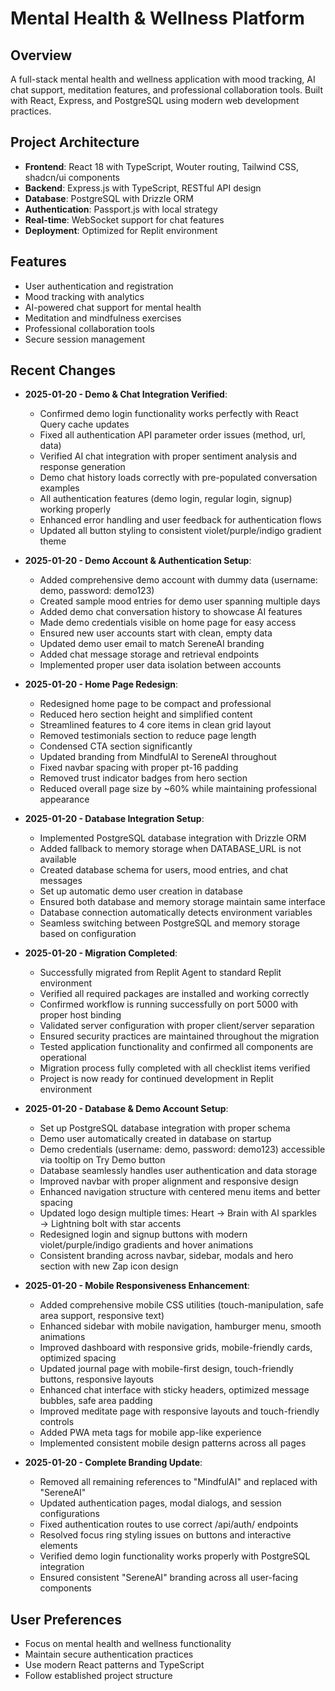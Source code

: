 # Mental Health & Wellness Platform
## Overview
A full-stack mental health and wellness application with mood tracking, AI chat support, meditation features, and professional collaboration tools. Built with React, Express, and PostgreSQL using modern web development practices.

## Project Architecture
- **Frontend**: React 18 with TypeScript, Wouter routing, Tailwind CSS, shadcn/ui components
- **Backend**: Express.js with TypeScript, RESTful API design
- **Database**: PostgreSQL with Drizzle ORM
- **Authentication**: Passport.js with local strategy
- **Real-time**: WebSocket support for chat features
- **Deployment**: Optimized for Replit environment

## Features
- User authentication and registration
- Mood tracking with analytics
- AI-powered chat support for mental health
- Meditation and mindfulness exercises
- Professional collaboration tools
- Secure session management

## Recent Changes
- **2025-01-20 - Demo & Chat Integration Verified**: 
  - Confirmed demo login functionality works perfectly with React Query cache updates
  - Fixed all authentication API parameter order issues (method, url, data)
  - Verified AI chat integration with proper sentiment analysis and response generation
  - Demo chat history loads correctly with pre-populated conversation examples
  - All authentication features (demo login, regular login, signup) working properly
  - Enhanced error handling and user feedback for authentication flows
  - Updated all button styling to consistent violet/purple/indigo gradient theme
- **2025-01-20 - Demo Account & Authentication Setup**: 
  - Added comprehensive demo account with dummy data (username: demo, password: demo123)
  - Created sample mood entries for demo user spanning multiple days
  - Added demo chat conversation history to showcase AI features
  - Made demo credentials visible on home page for easy access
  - Ensured new user accounts start with clean, empty data
  - Updated demo user email to match SereneAI branding
  - Added chat message storage and retrieval endpoints
  - Implemented proper user data isolation between accounts

- **2025-01-20 - Home Page Redesign**: 
  - Redesigned home page to be compact and professional
  - Reduced hero section height and simplified content
  - Streamlined features to 4 core items in clean grid layout
  - Removed testimonials section to reduce page length
  - Condensed CTA section significantly
  - Updated branding from MindfulAI to SereneAI throughout
  - Fixed navbar spacing with proper pt-16 padding
  - Removed trust indicator badges from hero section
  - Reduced overall page size by ~60% while maintaining professional appearance

- **2025-01-20 - Database Integration Setup**: 
  - Implemented PostgreSQL database integration with Drizzle ORM
  - Added fallback to memory storage when DATABASE_URL is not available
  - Created database schema for users, mood entries, and chat messages
  - Set up automatic demo user creation in database
  - Ensured both database and memory storage maintain same interface
  - Database connection automatically detects environment variables
  - Seamless switching between PostgreSQL and memory storage based on configuration

- **2025-01-20 - Migration Completed**: 
  - Successfully migrated from Replit Agent to standard Replit environment
  - Verified all required packages are installed and working correctly
  - Confirmed workflow is running successfully on port 5000 with proper host binding
  - Validated server configuration with proper client/server separation
  - Ensured security practices are maintained throughout the migration
  - Tested application functionality and confirmed all components are operational
  - Migration process fully completed with all checklist items verified
  - Project is now ready for continued development in Replit environment

- **2025-01-20 - Database & Demo Account Setup**: 
  - Set up PostgreSQL database integration with proper schema
  - Demo user automatically created in database on startup
  - Demo credentials (username: demo, password: demo123) accessible via tooltip on Try Demo button
  - Database seamlessly handles user authentication and data storage
  - Improved navbar with proper alignment and responsive design
  - Enhanced navigation structure with centered menu items and better spacing
  - Updated logo design multiple times: Heart → Brain with AI sparkles → Lightning bolt with star accents
  - Redesigned login and signup buttons with modern violet/purple/indigo gradients and hover animations
  - Consistent branding across navbar, sidebar, modals and hero section with new Zap icon design

- **2025-01-20 - Mobile Responsiveness Enhancement**: 
  - Added comprehensive mobile CSS utilities (touch-manipulation, safe area support, responsive text)
  - Enhanced sidebar with mobile navigation, hamburger menu, smooth animations
  - Improved dashboard with responsive grids, mobile-friendly cards, optimized spacing
  - Updated journal page with mobile-first design, touch-friendly buttons, responsive layouts
  - Enhanced chat interface with sticky headers, optimized message bubbles, safe area padding
  - Improved meditate page with responsive layouts and touch-friendly controls
  - Added PWA meta tags for mobile app-like experience
  - Implemented consistent mobile design patterns across all pages

- **2025-01-20 - Complete Branding Update**: 
  - Removed all remaining references to "MindfulAI" and replaced with "SereneAI"
  - Updated authentication pages, modal dialogs, and session configurations
  - Fixed authentication routes to use correct /api/auth/ endpoints
  - Resolved focus ring styling issues on buttons and interactive elements
  - Verified demo login functionality works properly with PostgreSQL integration
  - Ensured consistent "SereneAI" branding across all user-facing components

## User Preferences
- Focus on mental health and wellness functionality
- Maintain secure authentication practices
- Use modern React patterns and TypeScript
- Follow established project structure
